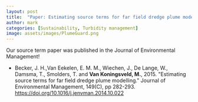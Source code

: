 ```yaml
---
layout: post
title:  "Paper: Estimating source terms for far field dredge plume modelling"
author: mark
categories: [Sustainability, Turbidity management]
image: assets/images/PlumeGuard.png
---
```

Our source term paper was published in the Journal of Environmental Management!

<ul>
  <li>Becker, J. H.,Van Eekelen, E. M. M., Wiechen, J., De Lange, W., Damsma, T., Smolders, T. and <b>Van Koningsveld, M.</b>, 2015. "Estimating source terms for far field dredge plume modelling." Journal of Environmental Management, 149(C), pp 282-293. <a href="https://doi.org/10.1016/j.jenvman.2014.10.022">https://doi.org/10.1016/j.jenvman.2014.10.022</a></li>
</ul>